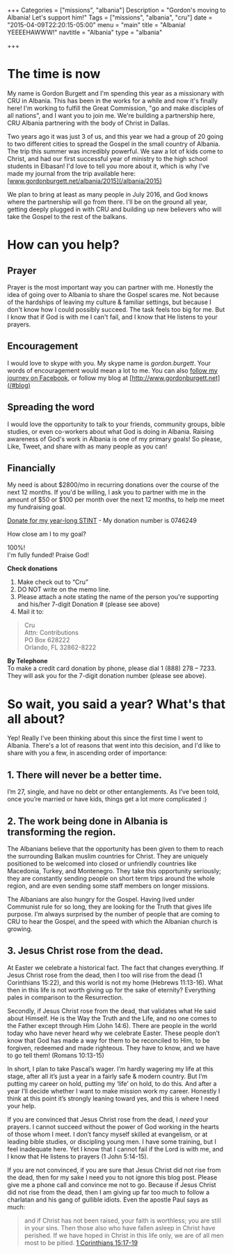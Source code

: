 +++
Categories = ["missions", "albania"]
Description = "Gordon's moving to Albania!  Let's support him!"
Tags = ["missions", "albania", "cru"]
date = "2015-04-09T22:20:15-05:00"
menu = "main"
title = "Albania!  YEEEEHAWWW!"
navtitle = "Albania"
type = "albania"

+++

# The time is now

My name is Gordon Burgett and I'm spending this year as a missionary with CRU in Albania.  This has been in the works for a while and now it's finally here!  I'm working to fulfill the Great Commission, "go and make disciples of all nations", and I want you to join me.  We're building a partnership here, CRU Albania partnering with the body of Christ in Dallas.

Two years ago it was just 3 of us, and this year we had a group of 20 going to two different cities to spread the Gospel in the small country of Albania.  The trip this summer was incredibly powerful.  We saw a lot of kids come to Christ, and had our first successful year of ministry to the high school students in Elbasan!  I'd love to tell you more about it, which is why I've made my journal from the trip available here:
[www.gordonburgett.net/albania/2015](/albania/2015)

We plan to bring at least as many people in July 2016, and God knows where the partnership will go from there.  I'll be on the ground all year, getting deeply plugged in with CRU and building up new believers who will take the Gospel to the rest of the balkans.

# How can you help?

## Prayer 

Prayer is the most important way you can partner with me.  Honestly the idea of going over to Albania to share the Gospel scares me.  Not because of the hardships of leaving my culture & familiar settings, but because I don't know how I could possibly succeed.  The task feels too big for me.  But I know that if God is with me I can't fail, and I know that He listens to your prayers.

## Encouragement

I would love to skype with you.  My skype name is *gordon.burgett*.  Your words of encouragement would mean a lot to me.  You can also [follow my journey on Facebook](https://www.facebook.com/groups/1040599605969459/), or follow my blog at [http://www.gordonburgett.net](/#blog)

## Spreading the word

I would love the opportunity to talk to your friends, community groups, bible studies, or even co-workers about what God is doing in Albania.  Raising awareness of God's work in Albania is one of my primary goals!  So please, Like, Tweet, and share with as many people as you can!

## Financially

My need is about $2800/mo in recurring donations over the course of the next 12 months.  If you'd be willing, I ask you to partner with me in the amount of $50 or $100 per month over the next 12 months, to help me meet my fundraising goal.

[Donate for my year-long STINT](https://give.cru.org/0746249) - My donation number is 0746249

How close am I to my goal?
<div class="progress">
  <div class="progress-bar progress-bar-info progress-bar-striped" role="progressbar" aria-valuenow="100" aria-valuemin="0" aria-valuemax="100" style="width: 100%">
    100%!
  </div>
</div>
I'm fully funded!  Praise God!

**Check donations**  
1. Make check out to “Cru”  
2. DO NOT write on the memo line.  
3. Please attach a note stating the name of the person you're supporting and his/her 7-digit Donation # (please see above)  
4. Mail it to:  

>	Cru  
>	Attn: Contributions  
>	PO Box 628222  
>	Orlando, FL 32862-8222  

**By Telephone**  
To make a credit card donation by phone, please dial 1 (888) 278 – 7233.  They will ask you for the 7-digit donation number (please see above).

# So wait, you said a year?  What's that all about?

Yep!  Really I've been thinking about this since the first time I went to Albania.  There's a lot of reasons that went into this decision, and I'd like to share with you a few, in ascending order of importance:

## 1. There will never be a better time.

I’m 27, single, and have no debt or other entanglements.  As I’ve been told, once you’re married or have kids, things get a lot more complicated :)

## 2. The work being done in Albania is transforming the region.

The Albanians believe that the opportunity has been given to them to reach the surrounding Balkan muslim countries for Christ.  They are uniquely positioned to be welcomed into closed or unfriendly countries like Macedonia, Turkey, and Montenegro.  They take this opportunity seriously; they are constantly sending people on short term trips around the whole region, and are even sending some staff members on longer missions.

The Albanians are also hungry for the Gospel.  Having lived under Communist rule for so long, they are looking for the Truth that gives life purpose.  I’m always surprised by the number of people that are coming to CRU to hear the Gospel, and the speed with which the Albanian church is growing.

## 3. Jesus Christ rose from the dead.

At Easter we celebrate a historical fact.  The fact that changes everything.  If Jesus Christ rose from the dead, then I too will rise from the dead (1 Corinthians 15:22), and this world is not my home (Hebrews 11:13-16).  What then in this life is not worth giving up for the sake of eternity?  Everything pales in comparison to the Resurrection.  

Secondly, if Jesus Christ rose from the dead, that validates what He said about Himself.  He is the Way the Truth and the Life, and no one comes to the Father except through Him (John 14:6).  There are people in the world today who have never heard why we celebrate Easter.  These people don’t know that God has made a way for them to be reconciled to Him, to be forgiven, redeemed and made righteous.  They have to know, and we have to go tell them! (Romans 10:13-15)  

In short, I plan to take Pascal’s wager.  I’m hardly wagering my life at this stage, after all it’s just a year in a fairly safe & modern country.  But I’m putting my career on hold, putting my ‘life’ on hold, to do this.  And after a year I’ll decide whether I want to make mission work my career.  Honestly I think at this point it’s strongly leaning toward yes, and this is where I need your help.

If you are convinced that Jesus Christ rose from the dead, I *need* your prayers.  I cannot succeed without the power of God working in the hearts of those whom I meet.  I don’t fancy myself skilled at evangelism, or at leading bible studies, or discipling young men.  I have some training, but I feel inadequate here.  Yet I know that I cannot fail if the Lord is with me, and I know that He listens to prayers (1 John 5:14-15).

If you are not convinced, if you are sure that Jesus Christ did not rise from the dead, then for my sake I need you to not ignore this blog post.  Please give me a phone call and convince me not to go.  Because if Jesus Christ did not rise from the dead, then I am giving up far too much to follow a charlatan and his gang of gullible idiots.  Even the apostle Paul says as much:  

> and if Christ has not been raised, your faith is worthless; you are still in your sins. Then those also who have fallen asleep in Christ have perished. If we have hoped in Christ in this life only, we are of all men most to be pitied.  [1 Corinthians 15:17-19](https://www.biblegateway.com/passage/?search=1+Corinthians+15)